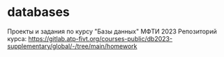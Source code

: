 # databases
Проекты и задания по курсу "Базы данных" МФТИ 2023
Репозиторий курса: https://gitlab.atp-fivt.org/courses-public/db2023-supplementary/global/-/tree/main/homework
